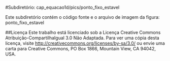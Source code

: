 #Subdiretório: cap_equacao1d/pics/ponto_fixo_estavel

Este subdiretório contém o código fonte e o arquivo de imagem da figura:
ponto_fixo_estavel

##Licença
Este trabalho está licenciado sob a Licença Creative Commons Atribuição-CompartilhaIgual 3.0 Não Adaptada. Para ver uma cópia desta licença, visite http://creativecommons.org/licenses/by-sa/3.0/ ou envie uma carta para Creative Commons, PO Box 1866, Mountain View, CA 94042, USA.
